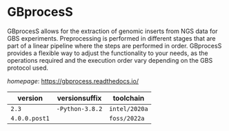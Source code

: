 # GBprocesS

GBprocesS allows for the extraction of genomic inserts from NGS data for GBS experiments. Preprocessing is performed in different stages that are part of a linear pipeline where the steps are performed in order. GBprocesS provides a flexible way to adjust the functionality to your needs, as the operations required and the execution order vary depending on the GBS protocol used.

*homepage*: <https://gbprocess.readthedocs.io/>

version | versionsuffix | toolchain
--------|---------------|----------
``2.3`` | ``-Python-3.8.2`` | ``intel/2020a``
``4.0.0.post1`` |  | ``foss/2022a``
